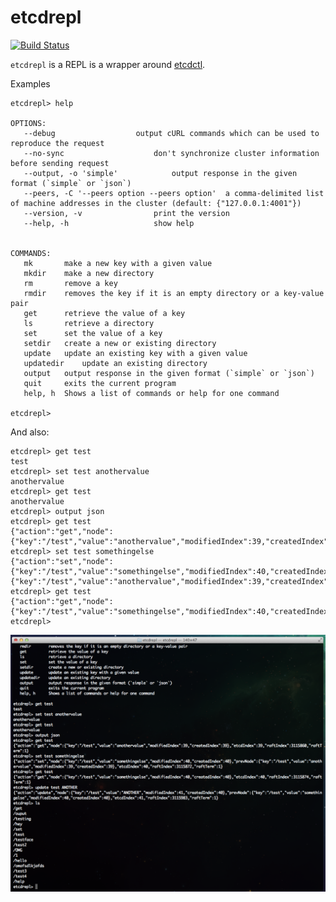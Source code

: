 etcdrepl
========

[![Build Status](https://travis-ci.org/xeb/etcdrepl.png)](https://travis-ci.org/xeb/etcdrepl)

`etcdrepl` is a REPL is a wrapper around [etcdctl](https://github.com/coreos/etcdctl).

Examples

```
etcdrepl> help

OPTIONS:
   --debug					output cURL commands which can be used to reproduce the request
   --no-sync					don't synchronize cluster information before sending request
   --output, -o 'simple'			output response in the given format (`simple` or `json`)
   --peers, -C '--peers option --peers option'	a comma-delimited list of machine addresses in the cluster (default: {"127.0.0.1:4001"})
   --version, -v				print the version
   --help, -h					show help
   

COMMANDS:
   mk		make a new key with a given value
   mkdir	make a new directory
   rm		remove a key
   rmdir	removes the key if it is an empty directory or a key-value pair
   get		retrieve the value of a key
   ls		retrieve a directory
   set		set the value of a key
   setdir	create a new or existing directory
   update	update an existing key with a given value
   updatedir	update an existing directory
   output	output response in the given format (`simple` or `json`)
   quit		exits the current program
   help, h	Shows a list of commands or help for one command
   
etcdrepl> 
```

And also:

```
etcdrepl> get test
test
etcdrepl> set test anothervalue
anothervalue
etcdrepl> get test
anothervalue
etcdrepl> output json
etcdrepl> get test
{"action":"get","node":{"key":"/test","value":"anothervalue","modifiedIndex":39,"createdIndex":39},"etcdIndex":39,"raftIndex":3115860,"raftTerm":1}
etcdrepl> set test somethingelse
{"action":"set","node":{"key":"/test","value":"somethingelse","modifiedIndex":40,"createdIndex":40},"prevNode":{"key":"/test","value":"anothervalue","modifiedIndex":39,"createdIndex":39},"etcdIndex":40,"raftIndex":3115872,"raftTerm":1}
etcdrepl> get test
{"action":"get","node":{"key":"/test","value":"somethingelse","modifiedIndex":40,"createdIndex":40},"etcdIndex":40,"raftIndex":3115874,"raftTerm":1}
etcdrepl> 
```

[![Screenshot](https://raw.githubusercontent.com/xeb/etcdrepl/master/screenshot.png)](https://raw.githubusercontent.com/xeb/etcdrepl/master/screenshot.png)
